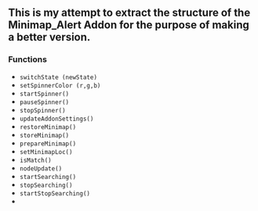 ## This is my attempt to extract the structure of the Minimap_Alert Addon for the purpose of making a better version.

### Functions
- `switchState (newState)`
- `setSpinnerColor (r,g,b)`
- `startSpinner()`
- `pauseSpinner()`
- `stopSpinner()`
- `updateAddonSettings()`
- `restoreMinimap()`
- `storeMinimap()`
- `prepareMinimap()`
- `setMinimapLoc()`
- `isMatch()`
- `nodeUpdate()`
- `startSearching()`
- `stopSearching()`
- `startStopSearching()`
- 

